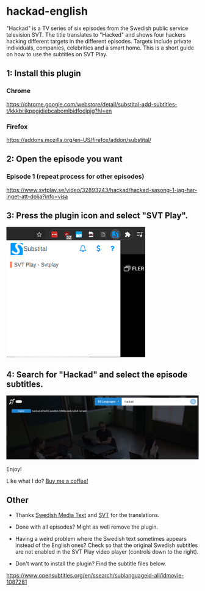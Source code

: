 # hackad-english
"Hackad" is a TV series of six episodes from the Swedish public service television SVT. The title translates to "Hacked" and shows four hackers hacking different targets in the different episodes. Targets include private individuals, companies, celebrities and a smart home. This is a short guide on how to use the subtitles on SVT Play.

## 1: Install this plugin

### Chrome
https://chrome.google.com/webstore/detail/substital-add-subtitles-t/kkkbiiikppgjdiebcabomlbidfodipjg?hl=en

### Firefox
https://addons.mozilla.org/en-US/firefox/addon/substital/

## 2: Open the episode you want 

### Episode 1 (repeat process for other episodes)
https://www.svtplay.se/video/32893243/hackad/hackad-sasong-1-jag-har-inget-att-dolja?info=visa


## 3: Press the plugin icon and select "SVT Play".

![Substital](plugin.png)

## 4: Search for "Hackad" and select the episode subtitles.

![Substital](search.png)

Enjoy!

Like what I do? [Buy me a coffee!](https://www.paypal.com/donate?hosted_button_id=K5AC67KMER7AC)

## Other
* Thanks [Swedish Media Text](https://medietext.se) and [SVT](https://www.svt.se) for the translations.

* Done with all episodes? Might as well remove the plugin.

* Having a weird problem where the Swedish text sometimes appears instead of the English ones? Check so that the original Swedish subtitles are not enabled in the SVT Play video player (controls down to the right).

* Don't want to install the plugin? Find the subtitle files below.

https://www.opensubtitles.org/en/ssearch/sublanguageid-all/idmovie-1087281
